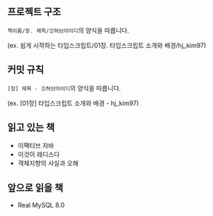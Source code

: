 ## 프로젝트 구조

`책이름/장. 제목/깃허브아이디`의 양식을 따릅니다.

(ex.  쉽게 시작하는 타입스크립트/01장. 타입스크립트 소개와 배경/hj_kim97)


## 커밋 규칙

`[장] 제목 - 깃허브아이디`의 양식을 따릅니다.

(ex. [01장] 타입스크립트 소개와 배경 - hj_kim97)


## 읽고 있는 책
 - 이팩티브 자바
 - 이것이 레디스다
 - 객체지향의 사실과 오해

## 앞으로 읽을 책
 - Real MySQL 8.0